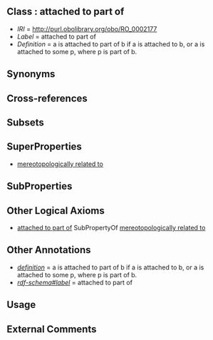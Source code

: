 
## Class : attached to part of

 * *IRI* = http://purl.obolibrary.org/obo/RO_0002177
 * *Label* = attached to part of
 * *Definition* = a is attached to part of b if a is attached to b, or a is attached to some p, where p is part of b.

## Synonyms


## Cross-references


## Subsets


## SuperProperties

 * [mereotopologically related to](../../RO/23/RO_0002323.md)

## SubProperties


## Other Logical Axioms

 * [attached to part of](../../RO/77/RO_0002177.md) SubPropertyOf [mereotopologically related to](../../RO/23/RO_0002323.md)

## Other Annotations

 * *[definition](../../IAO/15/IAO_0000115.md)* = a is attached to part of b if a is attached to b, or a is attached to some p, where p is part of b.
 * *[rdf-schema#label](../../el/rdf-schema#label.md)* = attached to part of

## Usage


## External Comments

